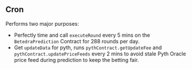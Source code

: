 ## Cron

Performs two major purposes:
- Perfectly time and call `executeRound` every 5 mins on the` BetedraPrediction` Contract for 288 rounds per day.
- Get `updateData` for pyth, runs `pythContract.getUpdateFee` and `pythContract.updatePriceFeeds` every 2 mins to avoid stale Pyth Oracle price feed during prediction to keep the betting fair.